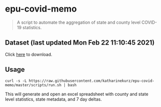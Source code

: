 # epu-covid-memo

> A script to automate the aggregation of state and county level COVID-19 statistics.

<!-- tmpl start -->

## Dataset (last updated Mon Feb 22 11:10:45 2021)

Click [here](https://covid-artifacts.s3.amazonaws.com/records/2021-2-22-111043-covid_artifact.xls) to download.

<!-- tmpl end -->

## Usage

```
curl -s -L https://raw.githubusercontent.com/katharinekurz/epu-covid-memo/master/scripts/run.sh | bash
```

This will generate and open an excel spreadsheet with county and state level statistics, state metadata, and 7 day deltas.
